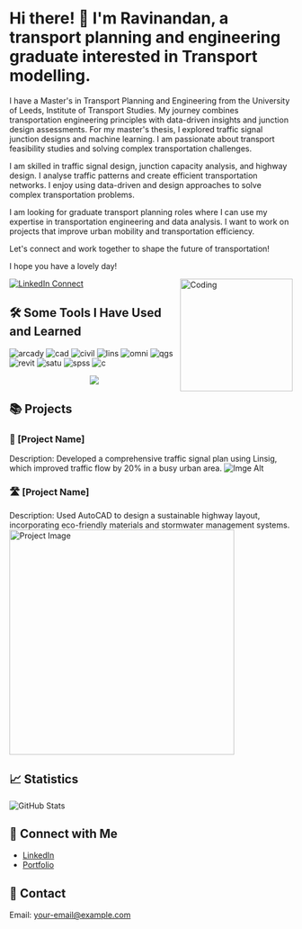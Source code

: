 #  Hi there! 👋 I'm Ravinandan, a transport planning and engineering graduate interested in Transport modelling.
I have a Master's in Transport Planning and Engineering from the University of Leeds, Institute of Transport Studies. My journey combines transportation engineering principles with data-driven insights and junction design assessments. For my master's thesis, I explored traffic signal junction designs and machine learning. I am passionate about transport feasibility studies and solving complex transportation challenges.

I am skilled in traffic signal design, junction capacity analysis, and highway design. I analyse traffic patterns and create efficient transportation networks. I enjoy using data-driven and design approaches to solve complex transportation problems.

I am looking for graduate transport planning roles where I can use my expertise in transportation engineering and data analysis. I want to work on projects that improve urban mobility and transportation efficiency.

Let's connect and work together to shape the future of transportation!

I hope you have a lovely day!

<img align="right" alt="Coding" width="200" src="https://i.giphy.com/media/v1.Y2lkPTc5MGI3NjExd2hkYWlkZ2Z1anI5dHpha2xzNmpsY2J1djYxZzJ2Z3V1MnNsY3R6aCZlcD12MV9pbnRlcm5hbF9naWZfYnlfaWQmY3Q9Zw/VypvfVlTj0j6nNuRn8/giphy.gif">

[![LinkedIn Connect](https://img.shields.io/badge/%20-Connect-black?color=545B60&labelColor=0e76a8&logo=linkedin&logoColor=f5f7fe)](https://www.linkedin.com/in/ravinandanrajegowda96/)















## 🛠 **Some Tools I Have Used and Learned**  
![arcady](https://github.com/user-attachments/assets/b6e1395d-33a8-450f-8098-52f39b9fbec4)
![cad](https://github.com/user-attachments/assets/665f3aed-f180-4930-b591-a48309846ac0)
![civil](https://github.com/user-attachments/assets/8b468a07-5317-4f0e-ab75-0e2a703055f2)
![lins](https://github.com/user-attachments/assets/65bfc84f-1a8c-422c-a70b-c3929f467f58)
![omni](https://github.com/user-attachments/assets/5a856ea0-c6be-4140-a646-04c79db1a620)
![qgs](https://github.com/user-attachments/assets/b1371abc-617e-4720-bdec-9cda77c637be)
![revit](https://github.com/user-attachments/assets/ae4c3416-ce35-4305-ab52-6108c1dd230b)
![satu](https://github.com/user-attachments/assets/dedbf3f7-16d9-469d-81f0-04cb835cd822)
![spss](https://github.com/user-attachments/assets/d46eae77-f182-4a39-93e3-539e8b3aebed)
![c](https://github.com/user-attachments/assets/a4571085-fd66-4db1-87de-4c257a659659)

<p align="center">
  <img src="https://capsule-render.vercel.app/api?type=waving&color=gradient&height=100&section=footer"/>
</p>


## 📚 Projects
### 🚦 [Project Name]
Description: Developed a comprehensive traffic signal plan using Linsig, which improved traffic flow by 20% in a busy urban area.
![Imge Alt]([images/example.png](https://github.com/ravirdr/ravidr/blob/efa291e33415fb11ebd0c0df769b700645627770/D2AP%20PICCCCCCC.png))
### 🛣 [Project Name]
Description: Used AutoCAD to design a sustainable highway layout, incorporating eco-friendly materials and stormwater management systems.
<img src="https://project-image-url-here.com" alt="Project Image" width="400"/>

## 📈 Statistics
![GitHub Stats](https://github-readme-stats.vercel.app/api?username=your-username&show_icons=true&theme=dracula)

## 🔗 Connect with Me
- [LinkedIn](https://www.linkedin.com/in/your-profile/)
- [Portfolio](https://your-portfolio-url.com)

## 📧 Contact
Email: your-email@example.com
